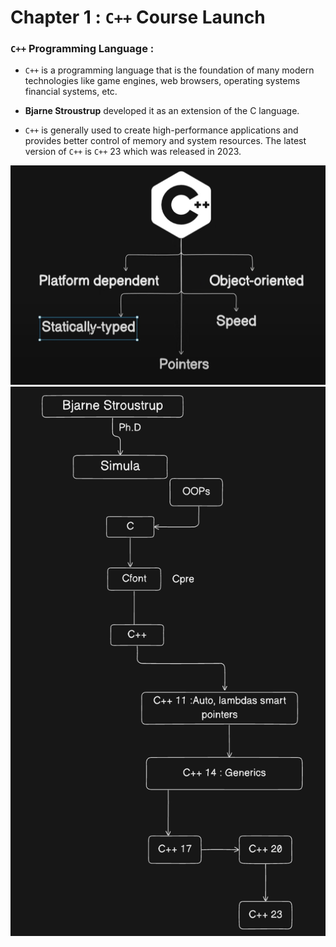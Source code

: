 # Chapter 1 : `C++` Course Launch

### `C++` Programming Language :

- `C++` is a programming language that is the foundation of many modern technologies like game engines, web browsers, operating systems financial systems, etc. 

- **Bjarne Stroustrup** developed it as an extension of the C language. 

- `C++` is generally used to create high-performance applications and provides better control of memory and system resources. The latest version of `C++` is `C++` 23 which was released in 2023.

<img src="../assets/Pic-1.png" />

<img src="../assets/Pic-2.png" />
